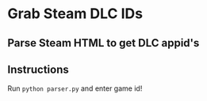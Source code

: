 # Grab Steam DLC IDs
Parse Steam HTML to get DLC appid's
---------------------------------------------
## Instructions
Run `python parser.py` and enter game id!
